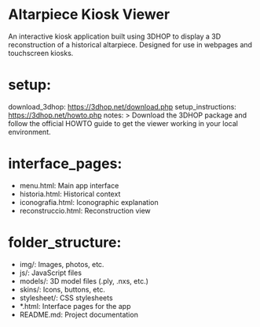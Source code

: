 # Altarpiece Kiosk Viewer
  An interactive kiosk application built using 3DHOP to display a 3D reconstruction of
  a historical altarpiece. Designed for use in webpages and touchscreen kiosks.

# setup:
  download_3dhop: https://3dhop.net/download.php
  setup_instructions: https://3dhop.net/howto.php
  notes: >
    Download the 3DHOP package and follow the official HOWTO guide to get the viewer
    working in your local environment.

# interface_pages:
  - menu.html: Main app interface
  - historia.html: Historical context
  - iconografia.html: Iconographic explanation
  - reconstruccio.html: Reconstruction view

# folder_structure:
  - img/: Images, photos, etc.
  - js/: JavaScript files
  - models/: 3D model files (.ply, .nxs, etc.)
  - skins/: Icons, buttons, etc.
  - stylesheet/: CSS stylesheets
  - *.html: Interface pages for the app
  - README.md: Project documentation
